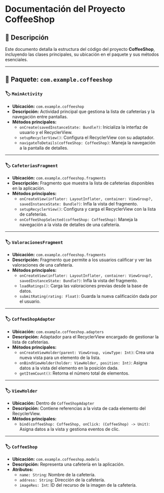 # Documentación del Proyecto CoffeeShop

## 📌 Descripción
Este documento detalla la estructura del código del proyecto **CoffeeShop**, incluyendo las clases principales, su ubicación en el paquete y sus métodos esenciales.

---

## 📂 Paquete: `com.example.coffeeshop`

### 🏷️ `MainActivity`
- **Ubicación:** `com.example.coffeeshop`
- **Descripción:** Actividad principal que gestiona la lista de cafeterías y la navegación entre pantallas.
- **Métodos principales:**
  - `onCreate(savedInstanceState: Bundle?)`: Inicializa la interfaz de usuario y el RecyclerView.
  - `setupRecyclerView()`: Configura el RecyclerView con su adaptador.
  - `navigateToDetails(coffeeShop: CoffeeShop)`: Maneja la navegación a la pantalla de detalles.

---

### 🏷️ `CafeteriasFragment`
- **Ubicación:** `com.example.coffeeshop.fragments`
- **Descripción:** Fragmento que muestra la lista de cafeterías disponibles en la aplicación.
- **Métodos principales:**
  - `onCreateView(inflater: LayoutInflater, container: ViewGroup?, savedInstanceState: Bundle?)`: Infla la vista del fragmento.
  - `setupRecyclerView()`: Configura y carga el RecyclerView con la lista de cafeterías.
  - `onCoffeeShopSelected(coffeeShop: CoffeeShop)`: Maneja la navegación a la vista de detalles de una cafetería.

---

### 🏷️ `ValoracionesFragment`
- **Ubicación:** `com.example.coffeeshop.fragments`
- **Descripción:** Fragmento que permite a los usuarios calificar y ver las valoraciones de una cafetería.
- **Métodos principales:**
  - `onCreateView(inflater: LayoutInflater, container: ViewGroup?, savedInstanceState: Bundle?)`: Infla la vista del fragmento.
  - `loadRatings()`: Carga las valoraciones previas desde la base de datos.
  - `submitRating(rating: Float)`: Guarda la nueva calificación dada por el usuario.

---

### 🏷️ `CoffeeShopAdapter`
- **Ubicación:** `com.example.coffeeshop.adapters`
- **Descripción:** Adaptador para el RecyclerView encargado de gestionar la lista de cafeterías.
- **Métodos principales:**
  - `onCreateViewHolder(parent: ViewGroup, viewType: Int)`: Crea una nueva vista para un elemento de la lista.
  - `onBindViewHolder(holder: ViewHolder, position: Int)`: Asigna datos a la vista del elemento en la posición dada.
  - `getItemCount()`: Retorna el número total de elementos.

---

### 🏷️ `ViewHolder`
- **Ubicación:** Dentro de `CoffeeShopAdapter`
- **Descripción:** Contiene referencias a la vista de cada elemento del RecyclerView.
- **Métodos principales:**
  - `bind(coffeeShop: CoffeeShop, onClick: (CoffeeShop) -> Unit)`: Asigna datos a la vista y gestiona eventos de clic.

---

### 🏷️ `CoffeeShop`
- **Ubicación:** `com.example.coffeeshop.models`
- **Descripción:** Representa una cafetería en la aplicación.
- **Atributos:**
  - `name: String`: Nombre de la cafetería.
  - `address: String`: Dirección de la cafetería.
  - `imageRes: Int`: ID del recurso de la imagen de la cafetería.

